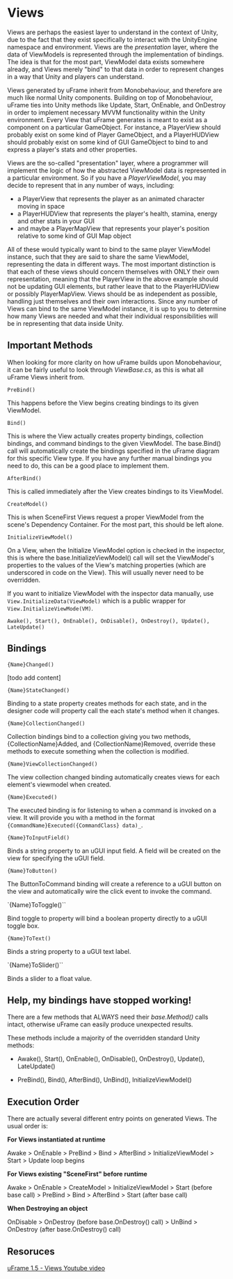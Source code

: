# Views

Views are perhaps the easiest layer to understand in the context of Unity, due to the fact that they exist specifically to interact with the UnityEngine namespace and environment. Views are the _presentation_ layer, where the data of ViewModels is represented through the implementation of bindings. The idea is that for the most part, ViewModel data exists somewhere already, and Views merely "bind" to that data in order to represent changes in a way that Unity and players can understand.

Views generated by uFrame inherit from Monobehaviour, and therefore are much like normal Unity components. Building on top of Monobehaviour, uFrame ties into Unity methods like Update, Start, OnEnable, and OnDestroy in order to implement necessary MVVM functionality within the Unity environment. Every View that uFrame generates is meant to exist as a component on a particular GameObject. For instance, a PlayerView should probably exist on some kind of Player GameObject, and a PlayerHUDView should probably exist on some kind of GUI GameObject to bind to and express a player's stats and other properties.

Views are the so-called "presentation" layer, where a programmer will implement the logic of how the abstracted ViewModel data is represented in a particular environment. So if you have a _PlayerViewModel_, you may decide to represent that in any number of ways, including:

* a PlayerView that represents the player as an animated character moving in space
* a PlayerHUDView that represents the player's health, stamina, energy and other stats in your GUI
* and maybe a PlayerMapView that represents your player's position relative to some kind of GUI Map object

All of these would typically want to bind to the same player ViewModel instance, such that they are said to share the same ViewModel, representing the data in different ways. The most important distinction is that each of these views should concern themselves with ONLY their own representation, meaning that the PlayerView in the above example should not be updating GUI elements, but rather leave that to the PlayerHUDView or possibly PlayerMapView. Views should be as independent as possible, handling just themselves and their own interactions. Since any number of Views can bind to the same ViewModel instance, it is up to you to determine how many Views are needed and what their individual responsibilities will be in representing that data inside Unity.

## Important Methods

When looking for more clarity on how uFrame builds upon Monobehaviour, it can be fairly useful to look through _ViewBase.cs_, as this is what all uFrame Views inherit from.

`PreBind()`

This happens before the View begins creating bindings to its given ViewModel.

`Bind()`

This is where the View actually creates property bindings, collection bindings, and command bindings to the given ViewModel. The base.Bind() call will automatically create the bindings specified in the uFrame diagram for this specific View type. If you have any further manual bindings you need to do, this can be a good place to implement them.

`AfterBind()`

This is called immediately after the View creates bindings to its ViewModel.

`CreateModel()`

This is when SceneFirst Views request a proper ViewModel from the scene's Dependency Container. For the most part, this should be left alone.

`InitializeViewModel()`

On a View, when the Initialize ViewModel option is checked in the inspector, this is where the base.InitializeViewModel() call will set the ViewModel's properties to the values of the View's matching properties (which are underscored in code on the View). This will usually never need to be overridden.

If you want to initialize ViewModel with the inspector data manually, use `View.InitializeData(ViewModel)` which is a public wrapper for `View.InitializeViewMode(VM)`.

`Awake(), Start(), OnEnable(), OnDisable(), OnDestroy(), Update(), LateUpdate()`

## Bindings

`{Name}Changed()`

[todo add content]

`{Name}StateChanged()`

Binding to a state property creates methods for each state, and in the designer code will property call the each state's method when it changes.

`{Name}CollectionChanged()`

Collection bindings bind to a collection giving you two methods, {CollectionName}Added, and {CollectionName}Removed, override these methods to execute something when the collection is modified.

`{Name}ViewCollectionChanged()`

The view collection changed binding automatically creates views for each element's viewmodel when created.

`{Name}Executed()`

The executed binding is for listening to when a command is invoked on a view. It will provide you with a method in the format `{CommandName}Executed({CommandClass} data)_`.

`{Name}ToInputField()`

Binds a string property to an uGUI input field. A field will be created on the view for specifying the uGUI field.

`{Name}ToButton()`

The ButtonToCommand binding will create a reference to a uGUI button on the view and automatically wire the click event to invoke the command.

`{Name}ToToggle()``

Bind toggle to property will bind a boolean property directly to a uGUI toggle box.

`{Name}ToText()`

Binds a string property to a uGUI text label.

`{Name}ToSlider()``

Binds a slider to a float value.

## Help, my bindings have stopped working!

There are a few methods that ALWAYS need their _base.Method()_ calls intact, otherwise uFrame can easily produce unexpected results.

These methods include a majority of the overridden standard Unity methods:

- Awake(), Start(), OnEnable(), OnDisable(), OnDestroy(), Update(), LateUpdate()

- PreBind(), Bind(), AfterBind(), UnBind(), InitializeViewModel()

## Execution Order

There are actually several different entry points on generated Views. The usual order is:

**For Views instantiated at runtime**

Awake > OnEnable > PreBind > Bind > AfterBind > InitializeViewModel > Start > Update loop begins

**For Views existing "SceneFirst" before runtime**

Awake > OnEnable > CreateModel > InitializeViewModel > Start (before base call) > PreBind > Bind > AfterBind > Start (after base call)

**When Destroying an object**

OnDisable > OnDestroy (before base.OnDestroy() call) > UnBind > OnDestroy (after base.OnDestroy() call)

## Resoruces
[uFrame 1.5 - Views Youtube video](https://www.youtube.com/watch?v=P4BX0SI9wBk)
